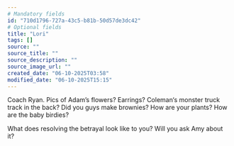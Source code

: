 ```yaml
---
# Mandatory fields
id: "710d1796-727a-43c5-b81b-50d57de3dc42"
# Optional fields
title: "Lori"
tags: []
source: ""
source_title: ""
source_description: ""
source_image_url: ""
created_date: "06-10-2025T03:58"
modified_date: "06-10-2025T15:15"
---
```

 Coach Ryan. Pics of Adam’s flowers? Earrings? 
Coleman‘s monster truck track in the back? Did you guys make brownies? How are your plants? How are the baby birdies?

What does resolving the betrayal look like to you? Will you ask Amy about it?